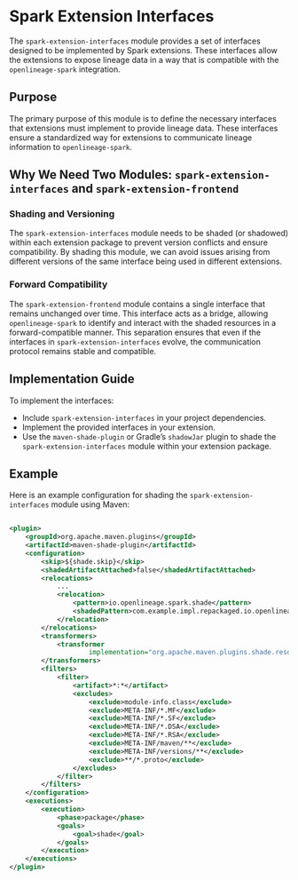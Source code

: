 # Spark Extension Interfaces

The `spark-extension-interfaces` module provides a set of interfaces designed to be implemented by Spark extensions.
These interfaces allow the extensions to expose lineage data in a way that is compatible with the `openlineage-spark`
integration.

## Purpose

The primary purpose of this module is to define the necessary interfaces that extensions must implement to provide
lineage data. These interfaces ensure a standardized way for extensions to communicate lineage information to
`openlineage-spark`.

## Why We Need Two Modules: `spark-extension-interfaces` and `spark-extension-frontend`

### Shading and Versioning

The `spark-extension-interfaces` module needs to be shaded (or shadowed) within each extension package to prevent
version conflicts and ensure compatibility. By shading this module, we can avoid issues arising from different versions
of the same interface being used in different extensions.

### Forward Compatibility

The `spark-extension-frontend` module contains a single interface that remains unchanged over time. This interface acts
as a bridge, allowing `openlineage-spark` to identify and interact with the shaded resources in a forward-compatible
manner. This separation ensures that even if the interfaces in `spark-extension-interfaces` evolve, the communication
protocol remains stable and compatible.

## Implementation Guide

To implement the interfaces:

* Include `spark-extension-interfaces` in your project dependencies.
* Implement the provided interfaces in your extension.
* Use the `maven-shade-plugin` or Gradle’s `shadowJar` plugin to shade the `spark-extension-interfaces` module within your
  extension package.

## Example

Here is an example configuration for shading the `spark-extension-interfaces` module using Maven:

```xml

<plugin>
    <groupId>org.apache.maven.plugins</groupId>
    <artifactId>maven-shade-plugin</artifactId>
    <configuration>
        <skip>${shade.skip}</skip>
        <shadedArtifactAttached>false</shadedArtifactAttached>
        <relocations>
            ...
            <relocation>
                <pattern>io.openlineage.spark.shade</pattern>
                <shadedPattern>com.example.impl.repackaged.io.openlineage.spark.shade</shadedPattern>
            </relocation>
        </relocations>
        <transformers>
            <transformer
                    implementation="org.apache.maven.plugins.shade.resource.ServicesResourceTransformer"/>
        </transformers>
        <filters>
            <filter>
                <artifact>*:*</artifact>
                <excludes>
                    <exclude>module-info.class</exclude>
                    <exclude>META-INF/*.MF</exclude>
                    <exclude>META-INF/*.SF</exclude>
                    <exclude>META-INF/*.DSA</exclude>
                    <exclude>META-INF/*.RSA</exclude>
                    <exclude>META-INF/maven/**</exclude>
                    <exclude>META-INF/versions/**</exclude>
                    <exclude>**/*.proto</exclude>
                </excludes>
            </filter>
        </filters>
    </configuration>
    <executions>
        <execution>
            <phase>package</phase>
            <goals>
                <goal>shade</goal>
            </goals>
        </execution>
    </executions>
</plugin>
```
